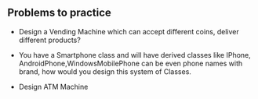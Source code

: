 ## Problems to practice

- Design a Vending Machine which can accept different coins, deliver different products?

- You have a Smartphone class and will have derived classes like IPhone, AndroidPhone,WindowsMobilePhone can be even phone names with brand, how would you design this system of Classes.

- Design ATM Machine

